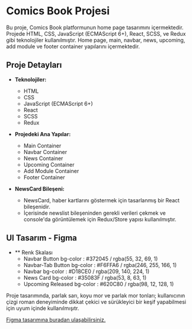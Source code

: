 # Comics Book Projesi

Bu proje, Comics Book platformunun home page tasarımını içermektedir. Projede HTML, CSS, JavaScript (ECMAScript 6+), React, SCSS, ve Redux gibi teknolojiler kullanılmıştır. Home page, main, navbar, news, upcoming, add module ve footer container yapılarını içermektedir.

## Proje Detayları

- **Teknolojiler:**
  - HTML
  - CSS
  - JavaScript (ECMAScript 6+)
  - React
  - SCSS
  - Redux

- **Projedeki Ana Yapılar:**
  - Main Container
  - Navbar Container
  - News Container
  - Upcoming Container
  - Add Module Container
  - Footer Container

- **NewsCard Bileşeni:**
  - NewsCard, haber kartlarını göstermek için tasarlanmış bir React bileşenidir.
  - İçerisinde newslist bileşeninden gerekli verileri çekmek ve console'da görüntülemek için Redux/Store yapısı kullanılmıştır.

## UI Tasarım - Figma
- ** Renk Skalası
  - Navbar Button bg-color : #372045 / rgba(55, 32, 69, 1)
  - Navbar-Tab Button bg-color : #F6FFA6 / rgba(246, 255, 166, 1)
  - Navbar bg-color : #D18CE0 / rgba(209, 140, 224, 1)
  - News Card bg-color : #35083F / rgba(53, 8, 63, 1)
  - Upcoming Released bg-color : #620C80 / rgba(98, 12, 128, 1)
    
Proje tasarımında, parlak sarı, koyu mor ve parlak mor tonları; kullanıcının çizgi roman deneyiminde dikkat çekici ve sürükleyici bir keşif yapabilmesi için uyum içinde kullanılmışıtr.

[Figma tasarımına buradan ulaşabilirsiniz.](https://www.figma.com/file/wxkJeU54yS6dsQJ1knWC5F/Untitled?type=design&node-id=0-163&mode=design&t=6H6GoTzDyAcKEQGr-0)
